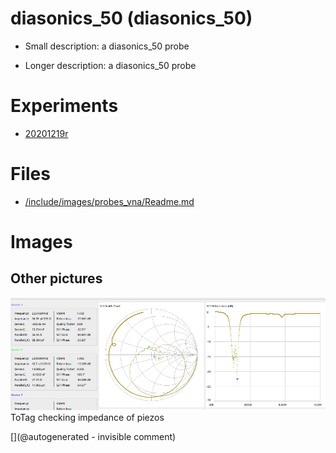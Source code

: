 # diasonics_50 (diasonics_50)

* Small description:  a diasonics_50 probe

* Longer description:  a diasonics_50 probe

# Experiments

* [20201219r](/include/experiments/auto/20201219r.md)


# Files

* [/include/images/probes_vna/Readme.md](/include/images/probes_vna/Readme.md)


# Images

## Other pictures 

![](/include/20201219r/impedances/duc2m.png)
ToTag
checking impedance of piezos





[](@autogenerated - invisible comment)